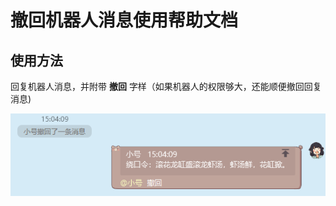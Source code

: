 # 撤回机器人消息使用帮助文档

## 使用方法

回复机器人消息，并附带 **撤回** 字样（如果机器人的权限够大，还能顺便撤回回复消息)

![](https://raw.githubusercontent.com/MuXia-0326/YunzaiBotJsPluginMuXia/master/pluginHelp/imgs/recallBotMsg/1.png)
